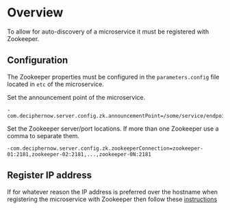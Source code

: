 # Overview
To allow for auto-discovery of a microservice it must be registered with Zookeeper.

## Configuration
The Zookeeper properties must be configured in the `parameters.config` file located in `etc` of the microservice.

Set the announcement point of the microservice.
    
    -com.deciphernow.server.config.zk.announcementPoint=/some/service/endpoint
    
Set the Zookeeper server/port locations. If more than one Zookeeper use a comma to separate them.
    
    -com.deciphernow.server.config.zk.zookeeperConnection=zookeeper-01:2181,zookeeper-02:2181,...,zookeeper-0N:2181
    
## Register IP address
If for whatever reason the IP address is preferred over the hostname when registering the microservice with Zookeeper then follow these [instructions](ConfigureIPAddressResolution.md) 
